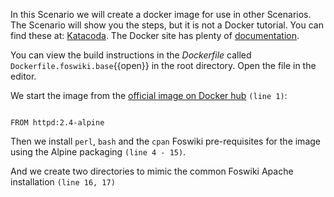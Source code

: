  In this Scenario we will create a docker image for use in other Scenarios. The Scenario will show you the steps, but it is not a Docker tutorial. You can find these at: [Katacoda](https://www.katacoda.com/courses/docker). The Docker site has plenty of [documentation](https://docs.docker.com/).

 You can view the build instructions in the _Dockerfile_ called `Dockerfile.foswiki.base`{{open}} in the root directory. Open the file in the editor.

 We start the image from the [official image on Docker hub](https://docs.docker.com/docker-hub/official_images/) `(line 1)`:
```

FROM httpd:2.4-alpine

```

 Then we install `perl`, `bash` and the `cpan` Foswiki pre-requisites for the image using the Alpine packaging `(line 4 - 15)`.

 And we create two directories to mimic the common Foswiki Apache installation `(line 16, 17)`


